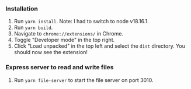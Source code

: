 ### Installation

1. Run `yarn install`. Note: I had to switch to node v18.16.1.
2. Run `yarn build`.
3. Navigate to `chrome://extensions/` in Chrome.
4. Toggle "Developer mode" in the top right.
5. Click "Load unpacked" in the top left and select the `dist` directory. You should now see the extension!

### Express server to read and write files
1. Run `yarn file-server` to start the file server on port 3010.

